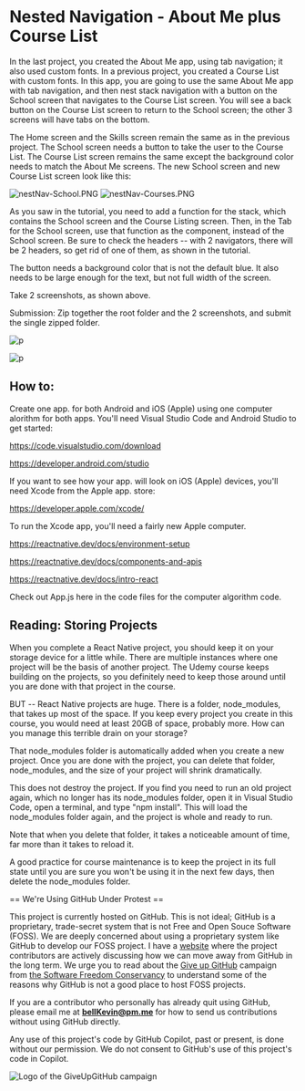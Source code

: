 # Nested Navigation - About Me plus Course List

In the last project, you created the About Me app, using tab navigation; it also used custom fonts. In a previous project, you created a Course List with custom fonts. In this app, you are going to use the same About Me app with tab navigation, and then nest stack navigation with a button on the School screen that navigates to the Course List screen. You will see a back button on the Course List screen to return to the School screen; the other 3 screens will have tabs on the bottom. 

The Home screen and the Skills screen remain the same as in the previous project. The School screen needs a button to take the user to the Course List. The Course List screen remains the same except the background color needs to match the About Me screens. The new School screen and new Course List screen look like this:

![nestNav-School.PNG](https://github.com/bell-kevin/nestedNavigationAboutMePlusCourseList/blob/main/pics/nestNav-School.PNG)   ![nestNav-Courses.PNG](https://github.com/bell-kevin/nestedNavigationAboutMePlusCourseList/blob/main/pics/nestNav-Courses.PNG)

As you saw in the tutorial, you need to add a function for the stack, which contains the School screen and the Course Listing screen. Then, in the Tab for the School screen, use that function as the component, instead of the School screen. Be sure to check the headers -- with 2 navigators, there will be 2 headers, so get rid of one of them, as shown in the tutorial.

The button needs a background color that is not the default blue. It also needs to be large enough for the text, but not full width of the screen.

Take 2 screenshots, as shown above.

Submission: Zip together the root folder and the 2 screenshots, and submit the single zipped folder.

![p](https://github.com/bell-kevin/nestedNavigationAboutMePlusCourseList/blob/main/screenshots/3.PNG)

![p](https://github.com/bell-kevin/nestedNavigationAboutMePlusCourseList/blob/main/screenshots/4.PNG)

## How to:

Create one app. for both Android and iOS (Apple) using one computer alorithm for both apps. You'll need Visual Studio Code and Android Studio to get started:

https://code.visualstudio.com/download

https://developer.android.com/studio

If you want to see how your app. will look on iOS (Apple) devices, you'll need Xcode from the Apple app. store:

https://developer.apple.com/xcode/

To run the Xcode app, you'll need a fairly new Apple computer.

https://reactnative.dev/docs/environment-setup

https://reactnative.dev/docs/components-and-apis

https://reactnative.dev/docs/intro-react

Check out App.js here in the code files for the computer algorithm code.

## Reading: Storing Projects

When you complete a React Native project, you should keep it on your storage device for a little while. There are multiple instances where one project will be the basis of another project. The Udemy course keeps building on the projects, so you definitely need to keep those around until you are done with that project in the course.

BUT -- React Native projects are huge. There is a folder, node_modules, that takes up most of the space. If you keep every project you create in this course, you would need at least 20GB of space, probably more. How can you manage this terrible drain on your storage?

That node_modules folder is automatically added when you create a new project. Once you are done with the project, you can delete that folder, node_modules, and the size of your project will shrink dramatically.

This does not destroy the project. If you find you need to run an old project again, which no longer has its node_modules folder, open it in Visual Studio Code, open a terminal, and type "npm install". This will load the node_modules folder again, and the project is whole and ready to run.

Note that when you delete that folder, it takes a noticeable amount of time, far more than it takes to reload it.

A good practice for course maintenance is to keep the project in its full state until you are sure you won't be using it in the next few days, then delete the node_modules folder.

== We're Using GitHub Under Protest ==

This project is currently hosted on GitHub.  This is not ideal; GitHub is a
proprietary, trade-secret system that is not Free and Open Souce Software
(FOSS).  We are deeply concerned about using a proprietary system like GitHub
to develop our FOSS project. I have a [website](https://bellKevin.me) where the
project contributors are actively discussing how we can move away from GitHub
in the long term.  We urge you to read about the [Give up GitHub](https://GiveUpGitHub.org) campaign 
from [the Software Freedom Conservancy](https://sfconservancy.org) to understand some of the reasons why GitHub is not 
a good place to host FOSS projects.

If you are a contributor who personally has already quit using GitHub, please
email me at **bellKevin@pm.me** for how to send us contributions without
using GitHub directly.

Any use of this project's code by GitHub Copilot, past or present, is done
without our permission.  We do not consent to GitHub's use of this project's
code in Copilot.

![Logo of the GiveUpGitHub campaign](https://sfconservancy.org/img/GiveUpGitHub.png)
